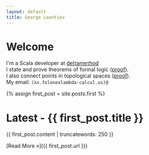 ```yaml
---
layout: default
title: George Leontiev
---
```



# Welcome #

I'm a Scala developer at <a href="http://deltamethod.com/">delτameτhod</a><br />
I state and prove theorems of formal logic ([proof](http://en.wikipedia.org/wiki/Curry%E2%80%93Howard_correspondence)).<br />
I also connect points in topological spaces ([proof](http://en.wikipedia.org/wiki/Homotopy_type_theory#Interpretation)).<br />
My email: `(λx.folonexlambda-calcul.us)@`

{% assign first_post = site.posts.first %}

# Latest - {{ first_post.title }} #

{{ first_post.content | truncatewords: 250 }}


[Read More &raquo;]({{ first_post.url }})




